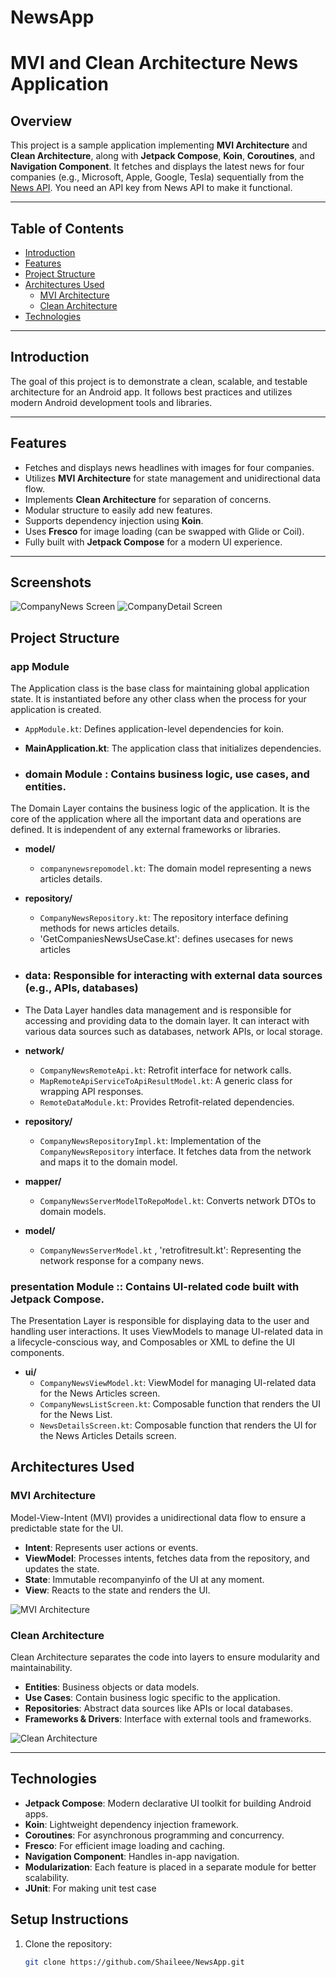 # NewsApp
# MVI and Clean Architecture News Application

## Overview

This project is a sample application implementing **MVI Architecture** and **Clean Architecture**, along with **Jetpack Compose**, **Koin**, **Coroutines**, and **Navigation Component**. It fetches and displays the latest news for four companies (e.g., Microsoft, Apple, Google, Tesla) sequentially from the [News API](https://newsapi.org/). You need an API key from News API to make it functional.

---

## Table of Contents

- [Introduction](#introduction)
- [Features](#features)
- [Project Structure](#project-structure)
- [Architectures Used](#architectures-used)
   - [MVI Architecture](#mvi-architecture)
   - [Clean Architecture](#clean-architecture)
- [Technologies](#technologies)

---

## Introduction

The goal of this project is to demonstrate a clean, scalable, and testable architecture for an Android app. It follows best practices and utilizes modern Android development tools and libraries.

---

## Features

- Fetches and displays news headlines with images for four companies.
- Utilizes **MVI Architecture** for state management and unidirectional data flow.
- Implements **Clean Architecture** for separation of concerns.
- Modular structure to easily add new features.
- Supports dependency injection using **Koin**.
- Uses **Fresco** for image loading (can be swapped with Glide or Coil).
- Fully built with **Jetpack Compose** for a modern UI experience.

---

## Screenshots

![CompanyNews Screen](https://github.com/Shaileee/NewsApp/blob/main/media/CompanyNewsListScreen.jpg)
![CompanyDetail Screen](https://github.com/Shaileee/NewsApp/blob/main/media/CompanyNewsArticlesDetailsScreen.jpg)


## Project Structure

### app Module
The Application class is the base class for maintaining global application state. It is instantiated
before any other class when the process for your application is created.
 - `AppModule.kt`: Defines application-level dependencies for koin.
- **MainApplication.kt**: The application class that initializes dependencies.
  
- ### domain Module : Contains business logic, use cases, and entities.
The Domain Layer contains the business logic of the application. It is the core of the application 
where all the important data and operations are defined. It is independent of any external frameworks or libraries.

- **model/**
    - `companynewsrepomodel.kt`: The domain model representing a news articles details.

- **repository/**
    - `CompanyNewsRepository.kt`: The repository interface defining methods for news articles details.
    - 'GetCompaniesNewsUseCase.kt': defines usecases for news articles

- ### data: Responsible for interacting with external data sources (e.g., APIs, databases)
- The Data Layer handles data management and is responsible for accessing and providing data to the domain layer.
  It can interact with various data sources such as databases, network APIs, or local storage.

- **network/**
    - `CompanyNewsRemoteApi.kt`: Retrofit interface for network calls.
    - `MapRemoteApiServiceToApiResultModel.kt`: A generic class for wrapping API responses.
    - `RemoteDataModule.kt`: Provides Retrofit-related dependencies.

- **repository/**
    - `CompanyNewsRepositoryImpl.kt`: Implementation of the `CompanyNewsRepository` interface. It fetches data from the network and maps it to the domain model.

- **mapper/**
    - `CompanyNewsServerModelToRepoModel.kt`: Converts network DTOs to domain models.

- **model/**
    - `CompanyNewsServerModel.kt` , 'retrofitresult.kt': Representing the network response for a company news.

### presentation Module :: Contains UI-related code built with Jetpack Compose.
The Presentation Layer is responsible for displaying data to the user and handling user interactions. 
It uses ViewModels to manage UI-related data in a lifecycle-conscious way, and Composables or XML to define the UI components.

- **ui/**
    - `CompanyNewsViewModel.kt`: ViewModel for managing UI-related data for the News Articles screen.
    - `CompanyNewsListScreen.kt`: Composable function that renders the UI for the News List.
    - `NewsDetailsScreen.kt`: Composable function that renders the UI for the News Articles Details screen.

## Architectures Used

### MVI Architecture

Model-View-Intent (MVI) provides a unidirectional data flow to ensure a predictable state for the UI.

- **Intent**: Represents user actions or events.
- **ViewModel**: Processes intents, fetches data from the repository, and updates the state.
- **State**: Immutable recompanyinfo of the UI at any moment.
- **View**: Reacts to the state and renders the UI.

![MVI Architecture](https://github.com/Shaileee/NewsApp/blob/main/media/MVI_detail.png)

### Clean Architecture

Clean Architecture separates the code into layers to ensure modularity and maintainability.

- **Entities**: Business objects or data models.
- **Use Cases**: Contain business logic specific to the application.
- **Repositories**: Abstract data sources like APIs or local databases.
- **Frameworks & Drivers**: Interface with external tools and frameworks.

![Clean Architecture](https://github.com/Shaileee/NewsApp/blob/main/media/Artboard_15587.png)

---

## Technologies

- **Jetpack Compose**: Modern declarative UI toolkit for building Android apps.
- **Koin**: Lightweight dependency injection framework.
- **Coroutines**: For asynchronous programming and concurrency.
- **Fresco**: For efficient image loading and caching.
- **Navigation Component**: Handles in-app navigation.
- **Modularization**: Each feature is placed in a separate module for better scalability.
- **JUnit**: For making unit test case


## Setup Instructions

1. Clone the repository:
   ```bash
   git clone https://github.com/Shaileee/NewsApp.git
